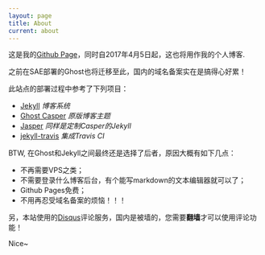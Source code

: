 ```yaml
---
layout: page
title: About
current: about
---
```


这是我的[Github Page](https://pages.github.com/)，同时自2017年4月5日起，这也将用作我的个人博客.

之前在SAE部署的Ghost也将迁移至此，国内的域名备案实在是搞得心好累！

此站点的部署过程中参考了下列项目：

- [Jekyll](https://jekyllrb.com) *博客系统*
- [Ghost Casper](https://github.com/tryghost/casper) *原版博客主题*
- [Jasper](https://github.com/biomadeira/jasper) *同样是定制Casper的Jekyll*
- [jekyll-travis](https://github.com/mfenner/jekyll-travis) *集成Travis CI*

BTW, 在Ghost和Jekyll之间最终还是选择了后者，原因大概有如下几点：

- 不再需要VPS之类；
- 不需要登录什么博客后台，有个能写markdown的文本编辑器就可以了；
- Github Pages免费；
- 不用再忍受域名备案的烦恼！！！

另，本站使用的[Disqus](https://disqus.com)评论服务，国内是被墙的，您需要**翻墙**才可以使用评论功能！

Nice~
